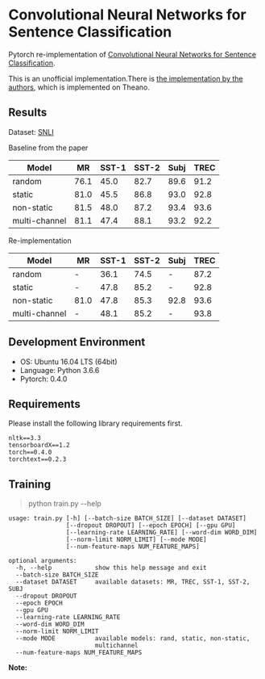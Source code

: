 # Convolutional Neural Networks for Sentence Classification
Pytorch re-implementation of [Convolutional Neural Networks for Sentence Classification](https://arxiv.org/abs/1408.5882).

This is an unofficial implementation.There is [the implementation by the authors](https://github.com/yoonkim/CNN_sentence), which is implemented on Theano.

## Results
Dataset: [SNLI](https://nlp.stanford.edu/projects/snli/)

Baseline from the paper

| Model | MR | SST-1 | SST-2 | Subj | TREC |
| ----- | -- | ----- | ----- | ---- | ---- |
| random | 76.1 | 45.0 | 82.7 | 89.6 | 91.2 |
| static | 81.0 | 45.5 | 86.8 | 93.0 | 92.8 |
| non-static | 81.5 | 48.0 | 87.2 | 93.4 | 93.6 |
| multi-channel | 81.1 | 47.4 | 88.1 | 93.2 | 92.2 |

Re-implementation

| Model | MR | SST-1 | SST-2 | Subj | TREC |
| ----- | -- | ----- | ----- | ---- | ---- |
| random | - | 36.1 | 74.5 | - | 87.2 |
| static | - | 47.8 | 85.2 | - | 92.8 |
| non-static | 81.0 | 47.8 | 85.3 | 92.8 | 93.6 |
| multi-channel | - | 48.1 | 85.2 | - | 93.8 |



## Development Environment
- OS: Ubuntu 16.04 LTS (64bit)
- Language: Python 3.6.6
- Pytorch: 0.4.0

## Requirements
Please install the following library requirements first.

    nltk==3.3
    tensorboardX==1.2
    torch==0.4.0
    torchtext==0.2.3
    
## Training
> python train.py --help

    usage: train.py [-h] [--batch-size BATCH_SIZE] [--dataset DATASET]
                    [--dropout DROPOUT] [--epoch EPOCH] [--gpu GPU]
                    [--learning-rate LEARNING_RATE] [--word-dim WORD_DIM]
                    [--norm-limit NORM_LIMIT] [--mode MODE]
                    [--num-feature-maps NUM_FEATURE_MAPS]

    optional arguments:
      -h, --help            show this help message and exit
      --batch-size BATCH_SIZE
      --dataset DATASET     available datasets: MR, TREC, SST-1, SST-2, SUBJ
      --dropout DROPOUT
      --epoch EPOCH
      --gpu GPU
      --learning-rate LEARNING_RATE
      --word-dim WORD_DIM
      --norm-limit NORM_LIMIT
      --mode MODE           available models: rand, static, non-static,
                            multichannel
      --num-feature-maps NUM_FEATURE_MAPS

 
 **Note:** 
